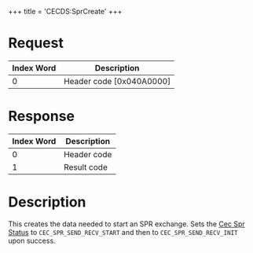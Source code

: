 +++
title = 'CECDS:SprCreate'
+++

# Request

| Index Word | Description                |
|------------|----------------------------|
| 0          | Header code \[0x040A0000\] |

# Response

| Index Word | Description |
|------------|-------------|
| 0          | Header code |
| 1          | Result code |

# Description

This creates the data needed to start an SPR exchange. Sets the [Cec Spr Status](CECD_Services#cecsprstatus "wikilink") to `CEC_SPR_SEND_RECV_START` and then to `CEC_SPR_SEND_RECV_INIT` upon success.
